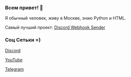 ### Всем привет! 👋

Я обычный человек, живу в Москве, знаю Python и HTML.

Самый лучший проект: [Discord Webhook Sender](https://github.com/kararasenok-gd/discord-webhook-sender)

### Соц Сетьки =)

[Discord](https://discord.gg/QxPCjen7mr)

[YouTube](https://www.youtube.com/@kararasenok_gd)

[Telegram](https://t.me/logovo_amogusov)


<!-- [![kararasenok-gd's GitHub stats](https://github-readme-stats.vercel.app/api?username=kararasenok-gd)](https://github.com/anuraghazra/github-readme-stats) -->
